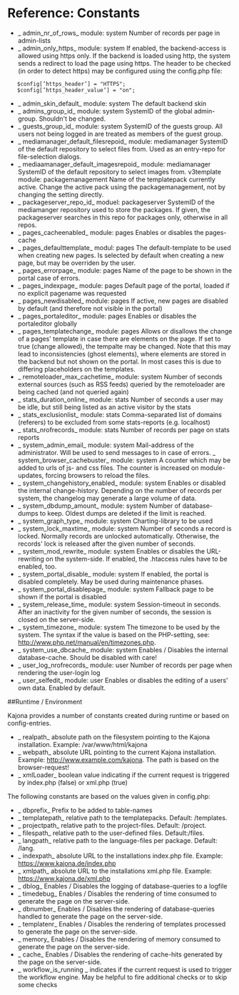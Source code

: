 Reference: Constants
====

* _ admin_nr_of_rows_ module: system
Number of records per page in admin-lists
* _ admin_only_https_ module: system
If enabled, the backend-access is allowed using https only. If the backend is loaded using http, the system sends a redirect to load the page using https. The header to be checked (in order to detect https) may be configured using the config.php file:

```
   $config[’https_header’] = "HTTPS";
   $config[’https_header_value’] = "on";
```

* _ admin_skin_default_ module: system
The default backend skin
* _ admins_group_id_ module: system
SystemID of the global admin-group. Shouldn't be changed.
* _ guests_group_id_ module: system
SystemID of the guests group. All users not being logged in are treated as members of the guest group.
* _ mediamanager_default_filesrepoid_ module: mediamanager
SystemID of the default repository to select files from. Used as an entry-repo for file-selection dialogs.
* _ mediaamanager_default_imagesrepoid_ module: mediamanager
SystemID of the default repository to select images from.
v3template module: packagemanagement
Name of the templatepack currently active. Change the active pack using the packagemanagement, not by changing the setting directly.
* _ packageserver_repo_id_ moduel: packageserver
SystemID of the mediamanger repository used to store the packages. If given, the packageserver searches in this repo for packages only, otherwise in all repos.
* _ pages_cacheenabled_ module: pages
Enables or disables the pages-cache
* _ pages_defaulttemplate_ modul: pages
The default-template to be used when creating new pages. Is selected by default when creating a new page, but may be overriden by the user.
* _ pages_errorpage_ module: pages
Name of the page to be shown in the portal case of errors.
* _ pages_indexpage_ module: pages
Default page of the portal, loaded if no explicit pagename was requested
* _ pages_newdisabled_ module: pages
If active, new pages are disabled by default (and therefore not visible in the portal)
* _ pages_portaleditor_ module: pages
Enables or disables the portaleditor globally
* _ pages_templatechange_ module: pages
Allows or disallows the change of a pages' template in case there are elements on the page. If set to true (change allowed), the tempalte may be changed. Note that this may lead to inconsistencies (ghost elements), where elements are stored in the backend but not shown on the portal. In most cases this is due to differing placeholders on the templates.
* _ remoteloader_max_cachetime_ module: system
Number of seconds external sources (such as RSS feeds) queried by the remoteloader are being cached (and not queried again)
* _ stats_duration_online_ module: stats
Number of seconds a user may be idle, but still being listed as an active visitor by the stats
* _ stats_exclusionlist_ module: stats
Comma-separated list of domains (referers) to be excluded from some stats-reports (e.g. localhost)
* _ stats_nrofrecords_ module: stats
Number of records per page on stats reports
* _ system_admin_email_ module: system
Mail-address of the administrator. Will be used to send messages to in case of errors.
_ system_browser_cachebuster_ module: system
A counter which may be added to urls of js- and css files. The counter is increased on module-updates, forcing browsers to reload the files.
* _ system_changehistory_enabled_ module: system
Enables or disabled the internal change-history. Depending on the number of records per system, the changelog may generate a large volume of data.
* _ system_dbdump_amount_ module: system
Number of database-dumps to keep. Oldest dumps are deleted if the limit is reached.
* _ system_graph_type_ module: system
Charting-library to be used
* _ system_lock_maxtime_ module: system
Number of seconds a record is locked. Normally records are unlocked automatically. Otherwise, the records' lock is released after the given number of seconds.
* _ system_mod_rewrite_ module: system
Enables or disables the URL-rewriting on the system-side. If enabled, the .htaccess rules have to be enabled, too.
* _ system_portal_disable_ module: system
If enabled, the portal is disabled completely. May be used during maintenance phases.
* _ system_portal_disablepage_ module: system
Fallback page to be shown if the portal is disabled
* _ system_release_time_ module: system
Session-timeout in seconds. After an inactivity for the given number of seconds, the session is closed on the server-side.
* _ system_timezone_ module: system
The timezone to be used by the system. The syntax if the value is based on the PHP-setting, see: http://www.php.net/manual/en/timezones.php. 
* _ system_use_dbcache_ module: system
Enables / Disables the internal database-cache. Should be disabled with care!
* _ user_log_nrofrecords_ module: user
Number of records per page when rendering the user-login log
* _ user_selfedit_ module: user
Enables or disables the editing of a users' own data. Enabled by default.
 
##Runtime / Environment

Kajona provides a number of constants created during runtime or based on config-entries. 

* _ realpath_ absolute path on the filesystem pointing to the Kajona installation. Example: /var/www/html/kajona
* _ webpath_ absolute URL pointing to the current Kajona installation. Example: http://www.example.com/kajona. The path is based on the browser-request!
* _ xmlLoader_ boolean value indicating if the current request is triggered by index.php (false) or xml.php (true) 

The following constants are based on the values given in config.php:

* _ dbprefix_ Prefix to be added to table-names
* _ templatepath_ relative path to the templatepacks. Default: /templates.
* _ projectpath_ relative path to the project-files. Default: /project.
* _ filespath_ relative path to the user-defined files. Default:/files.
* _ langpath_ relative path to the language-files per package. Default: /lang.
* _ indexpath_ absolute URL to the installations index.php file. Example: https://www.kajona.de/index.php 
* _ xmlpath_  absolute URL to the installations xml.php file. Example: https://www.kajona.de/xml.php
* _ dblog_ Enables / Disables the logging of database-queries to a logfile
* _ timedebug_ Enables / Disables the rendering of time consumed to generate the page on the server-side.
* _ dbnumber_ Enables / Disables the rendering of database-queries handled to generate the page on the server-side.
* _ templatenr_ Enables / Disables the rendering of templates processed to generate the page on the server-side.
* _ memory_ Enables / Disables the rendering of memory consumed to generate the page on the server-side.
* _ cache_ Enables / Disables the rendering of cache-hits generated by the page on the server-side.
* _ workflow_is_running _ indicates if the current request is used to trigger the workflow engine. May be helpful to fire additional checks or to skip some checks